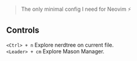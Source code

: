 > The only minimal config I need for Neovim ⚡️
## Controls
`<Ctrl> + n` Explore nerdtree on current file. <br>
`<Leader> + cm` Explore Mason Manager.
